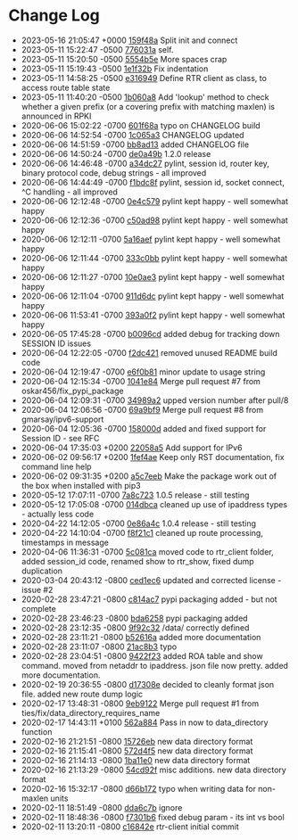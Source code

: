 # Change Log

 - 2023-05-16 21:05:47 +0000 [159f48a](../../commit/159f48a9f054abf50bcbbc12d952739d04eb7d72) Split init and connect
 - 2023-05-11 15:22:47 -0500 [776031a](../../commit/776031a95cfc7ad752f4838f6b402d30599d6c9d) self.
 - 2023-05-11 15:20:50 -0500 [5554b5e](../../commit/5554b5e680fc6d4876d602bf08874bb95e757d9c) More spaces crap
 - 2023-05-11 15:19:43 -0500 [1e1f32b](../../commit/1e1f32bc9b57f37406413c57c1b643a9c9f678e9) Fix indentation
 - 2023-05-11 14:58:25 -0500 [e316949](../../commit/e31694916e84b39fb6c882b0650889061ee5d601) Define RTR client as class, to access route table state
 - 2023-05-11 11:40:20 -0500 [1b060a8](../../commit/1b060a8b67efe3b3a5990dcaf5638cb2024b02dc) Add 'lookup' method to check whether a given prefix (or a covering prefix with matching maxlen) is announced in RPKI
 - 2020-06-06 15:02:22 -0700 [601f68a](../../commit/601f68a593c34f9aed77478f6611ce26f21a0b49) typo on CHANGELOG build
 - 2020-06-06 14:52:54 -0700 [1c065a3](../../commit/1c065a3faa285ada7f33445a7173d9373c46d240) CHANGELOG updated
 - 2020-06-06 14:51:59 -0700 [bb8ad13](../../commit/bb8ad13e51881ad7f81d9f135940e9b781f72446) added CHANGELOG file
 - 2020-06-06 14:50:24 -0700 [de0a49b](../../commit/de0a49bcb8a46a1b9b82dc5580ee54012b41c5c3) 1.2.0 release
 - 2020-06-06 14:46:48 -0700 [a34dc27](../../commit/a34dc2711d5d1f0c9c9682152f04fbf376939c27) pylint, session id, router key, binary protocol code, debug strings  - all improved
 - 2020-06-06 14:44:49 -0700 [f1bdc8f](../../commit/f1bdc8f5a90b1adbc77aa9cbe69faab34774b9a1) pylint, session id, socket connect, ^C handling - all improved
 - 2020-06-06 12:12:48 -0700 [0e4c579](../../commit/0e4c5798b13c468c60d58811a8890b555d078c78) pylint kept happy - well somewhat happy
 - 2020-06-06 12:12:36 -0700 [c50ad98](../../commit/c50ad98a2e361e5e858374006422dabaa8d35001) pylint kept happy - well somewhat happy
 - 2020-06-06 12:12:11 -0700 [5a16aef](../../commit/5a16aeffb4e0aec28debe1b6b7ae40eaafaee48c) pylint kept happy - well somewhat happy
 - 2020-06-06 12:11:44 -0700 [333c0bb](../../commit/333c0bb67bdb3a7e2aae6285aec65d4792d07a6d) pylint kept happy - well somewhat happy
 - 2020-06-06 12:11:27 -0700 [10e0ae3](../../commit/10e0ae321621073a5e5a608cdb235074eaa0d9e3) pylint kept happy - well somewhat happy
 - 2020-06-06 12:11:04 -0700 [911d6dc](../../commit/911d6dc445793b2be2398cb1a77c01f4e2857e6c) pylint kept happy - well somewhat happy
 - 2020-06-06 11:53:41 -0700 [393a0f2](../../commit/393a0f2f214ab2eb2364d3ab2fb4e3c721dcdbe8) pylint kept happy - well somewhat happy
 - 2020-06-05 17:45:28 -0700 [b0096cd](../../commit/b0096cdce6adb617f7d3b59dd978cb8232dec53d) added debug for tracking down SESSION ID issues
 - 2020-06-04 12:22:05 -0700 [f2dc421](../../commit/f2dc421cc121079952f4237a78bbd7d7989aa920) removed unused README build code
 - 2020-06-04 12:19:47 -0700 [e6f0b81](../../commit/e6f0b8179c25b78f64ad0369636d890eed0572d0) minor update to usage string
 - 2020-06-04 12:15:34 -0700 [1041e84](../../commit/1041e84165d6edb46c6d93cfd005873da6cad500) Merge pull request #7 from oskar456/fix_pypi_package
 - 2020-06-04 12:09:31 -0700 [34989a2](../../commit/34989a22208d9f2689a3ca0dea692b28af70f833) upped version number after pull/8
 - 2020-06-04 12:06:56 -0700 [69a9bf9](../../commit/69a9bf9372e74c3aabfc63ee716cc4e854a01cba) Merge pull request #8 from gmarsay/ipv6-support
 - 2020-06-04 12:05:36 -0700 [158000d](../../commit/158000d84e9c4ae3f6ed880565d3310d850f8442) added and fixed support for Session ID - see RFC
 - 2020-06-04 17:35:03 +0200 [22058a5](../../commit/22058a560d0f6b603e17664b5318ad396f982cc0) Add support for IPv6
 - 2020-06-02 09:56:17 +0200 [1fef4ae](../../commit/1fef4aee3595426debd3f91951c5e3806439fccf) Keep only RST documentation, fix command line help
 - 2020-06-02 09:31:35 +0200 [a5c7eeb](../../commit/a5c7eeb87ddeebe22ed0586c9e29c0d67224851c) Make the package work out of the box when installed with pip3
 - 2020-05-12 17:07:11 -0700 [7a8c723](../../commit/7a8c7234b5e13b26513cb46b4c59306b26d8653c) 1.0.5 release - still testing
 - 2020-05-12 17:05:08 -0700 [014dbca](../../commit/014dbca6cf5a0dbdf0e94ff4d30cb1350572bb15) cleaned up use of ipaddress types - actually less code
 - 2020-04-22 14:12:05 -0700 [0e86a4c](../../commit/0e86a4c911e9d28a257b33762fde734ad08ef9fe) 1.0.4 release - still testing
 - 2020-04-22 14:10:04 -0700 [f8f21c1](../../commit/f8f21c11f7cb73ecda0e473c9305648f8509b9f4) cleaned up route processing, timestamps in message
 - 2020-04-06 11:36:31 -0700 [5c081ca](../../commit/5c081ca8f5935b69c5265e5f9fe76d112aaa36d4) moved code to rtr_client folder, added session_id code, renamed show to rtr_show, fixed dump duplication
 - 2020-03-04 20:43:12 -0800 [ced1ec6](../../commit/ced1ec6aa29931d93ecbfc2fcc2d2c993ab08e68) updated and corrected license - issue #2
 - 2020-02-28 23:47:21 -0800 [c814ac7](../../commit/c814ac7a198393ef0b3a2f7f73253006a81c80e4) pypi packaging added - but not complete
 - 2020-02-28 23:46:23 -0800 [bda6258](../../commit/bda62580f177e99d6e2c6bfcec72fdcdec5efa35) pypi packaging added
 - 2020-02-28 23:12:35 -0800 [9f92c32](../../commit/9f92c32d46c388883558a63e895e5b9d9e53a9e2) /data/ correctly defined
 - 2020-02-28 23:11:21 -0800 [b52616a](../../commit/b52616a092d70701ca1ac4bebeed6f10dfca2204) added more documentation
 - 2020-02-28 23:11:07 -0800 [21ac8b3](../../commit/21ac8b353b2dca6805735aa2f1a35a276c922a5d) typo
 - 2020-02-28 23:04:51 -0800 [9422f23](../../commit/9422f23857b97e7fe863eb2a02b1dae4c65fe2c7) added ROA table and show command. moved from netaddr to ipaddress. json file now pretty. added more documentation.
 - 2020-02-19 20:36:55 -0800 [d17308e](../../commit/d17308e0e2c32163c7d68c0e52bcc582e6bb9a18) decided to cleanly format json file. added new route dump logic
 - 2020-02-17 13:48:31 -0800 [9eb9122](../../commit/9eb9122bd2ba057c60fe4d96af00324d4225d2f9) Merge pull request #1 from ties/fix/data_directory_requires_name
 - 2020-02-17 14:43:11 +0100 [562a884](../../commit/562a884efff0691e7b86ead20883b5d7d4039d51) Pass in now to data_directory function
 - 2020-02-16 21:21:51 -0800 [15726eb](../../commit/15726ebaf5e293e212794de1f7487ac337ea1bf8) new data directory format
 - 2020-02-16 21:15:41 -0800 [572d4f5](../../commit/572d4f5fbca11f1a704ce34782f9b89a691a8a77) new data directory format
 - 2020-02-16 21:14:13 -0800 [1ba11e0](../../commit/1ba11e096b698f9a8b63be48a5995624cb75cf58) new data directory format
 - 2020-02-16 21:13:29 -0800 [54cd92f](../../commit/54cd92fece84b05d52044ed4cea5c3f8f8b8f9cd) misc additions. new data directory format
 - 2020-02-16 15:32:17 -0800 [d66b172](../../commit/d66b1728e134db39f556f4102db9aa743a0badc2) typo when writing data for non-maxlen units
 - 2020-02-11 18:51:49 -0800 [dda6c7b](../../commit/dda6c7b17e6b825fd55adaae7afbc80cc2071822) ignore
 - 2020-02-11 18:48:36 -0800 [f7301b6](../../commit/f7301b6f4b1488d31083475f273f789d7dbc0c03) fixed debug param - its int vs bool
 - 2020-02-11 13:20:11 -0800 [c16842e](../../commit/c16842e58421174a407e552e3502ab0db873f43f) rtr-client initial commit
